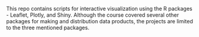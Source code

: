 
This repo contains scripts for interactive visualization using the R packages - Leaflet, Plotly, and Shiny. Although the course covered several other packages for making and distribution data products, the projects are limited to the three mentioned packages.

